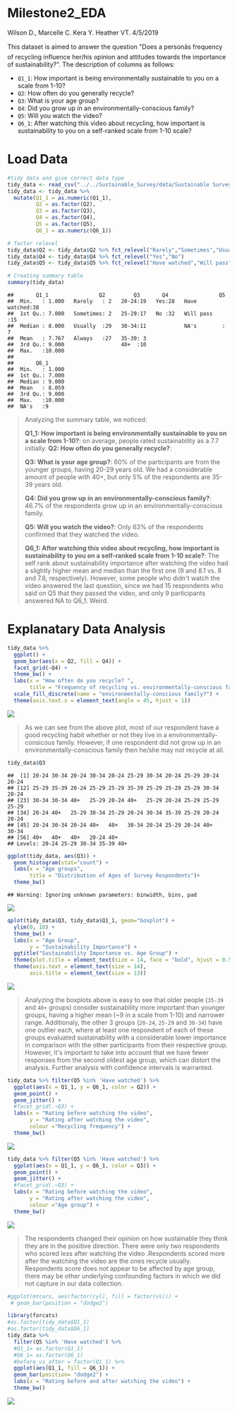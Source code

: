 Milestone2\_EDA
================
Wilson D., Marcelle C. Kera Y. Heather VT.
4/5/2019

This dataset is aimed to answer the question "Does a personâs frequency of recycling influence her/his opinion and attitudes towards the importance of sustainability?". The description of columns as follows:

-   `Q1_1`: How important is being environmentally sustainable to you on a scale from 1-10?
-   `Q2`: How often do you generally recycle?
-   `Q3`: What is your age group?
-   `Q4`: Did you grow up in an environmentally-conscious family?
-   `Q5`: Will you watch the video?
-   `Q6_1`: After watching this video about recycling, how important is sustainability to you on a self-ranked scale from 1-10 scale?

Load Data
=========

``` r
#tidy data and give correct data type
tidy_data <- read_csv("../../Sustainable_Survey/data/Sustainable Survey_April 4, 2019_18.11.csv", col_types = cols(.default = col_character()))[3:62,18:23]
tidy_data <- tidy_data %>% 
  mutate(Q1_1 = as.numeric(Q1_1),
         Q2 = as.factor(Q2),
         Q3 = as.factor(Q3),
         Q4 = as.factor(Q4),
         Q5 = as.factor(Q5),
         Q6_1 = as.numeric(Q6_1))

# factor relevel
tidy_data$Q2 <- tidy_data$Q2 %>% fct_relevel("Rarely","Sometimes","Usually","Always")
tidy_data$Q4 <- tidy_data$Q4 %>% fct_relevel("Yes","No")
tidy_data$Q5 <- tidy_data$Q5 %>% fct_relevel("Have watched","Will pass")
```

``` r
# Creating summary table
summary(tidy_data)
```

    ##       Q1_1                Q2         Q3       Q4                Q5    
    ##  Min.   : 1.000   Rarely   : 2   20-24:19   Yes:28   Have watched:38  
    ##  1st Qu.: 7.000   Sometimes: 2   25-29:17   No :32   Will pass   :15  
    ##  Median : 8.000   Usually  :29   30-34:11            NA's        : 7  
    ##  Mean   : 7.767   Always   :27   35-39: 3                             
    ##  3rd Qu.: 9.000                  40+  :10                             
    ##  Max.   :10.000                                                       
    ##                                                                       
    ##       Q6_1       
    ##  Min.   : 1.000  
    ##  1st Qu.: 7.000  
    ##  Median : 9.000  
    ##  Mean   : 8.059  
    ##  3rd Qu.: 9.000  
    ##  Max.   :10.000  
    ##  NA's   :9

> Analyzing the summary table, we noticed:
>
> **Q1\_1: How important is being environmentally sustainable to you on a scale from 1-10?**: on average, people rated sustainability as a 7.7 initially. **Q2: How often do you generally recycle?**:
>
> **Q3: What is your age group?**: 60% of the participants are from the younger groups, having 20-29 years old. We had a considerable amount of people with 40+, but only 5% of the respondents are 35-39 years old.
>
> **Q4: Did you grow up in an environmentally-conscious family?**: 46.7% of the respondents grow up in an environmentally-conscious family.
>
> **Q5: Will you watch the video?**: Only 63% of the respondents confirmed that they watched the video.
>
> **Q6\_1: After watching this video about recycling, how important is sustainability to you on a self-ranked scale from 1-10 scale?**: The self rank about sustainability importance after watching the video had a slightly higher mean and median than the first one (9 and 8.1 vs. 8 and 7.8, respectively). However, some people who didn't watch the video answered the last question, since we had 15 respondents who said on Q5 that they passed the video, and only 9 participants answered NA to Q6\_1. Weird.

Explanatary Data Analysis
=========================

``` r
tidy_data %>% 
  ggplot() +
  geom_bar(aes(x = Q2, fill = Q4)) +
  facet_grid(~Q4) +
  theme_bw() +
  labs(x = "How often do you recycle? ",
       title = "Frequency of recycling vs. environmentally-conscious family") +
  scale_fill_discrete(name = "environmentally-conscious family?") +
  theme(axis.text.x = element_text(angle = 45, hjust = 1))
```

![](Milestone2_EDA_files/imgs/plot%20family%20vs.%20frequency-1.png)

> As we can see from the above plot, most of our respondent have a good recycling habit whether or not they live in a environmentally-consicous family. However, if one respondent did not grow up in an environmentally-conscious family then he/she may not recycle at all.

``` r
tidy_data$Q3
```

    ##  [1] 20-24 30-34 20-24 30-34 20-24 25-29 30-34 20-24 25-29 20-24 20-24
    ## [12] 25-29 35-39 20-24 25-29 25-29 35-39 25-29 25-29 25-29 30-34 20-24
    ## [23] 30-34 30-34 40+   25-29 20-24 40+   25-29 20-24 25-29 25-29 25-29
    ## [34] 20-24 40+   25-29 30-34 25-29 20-24 30-34 35-39 25-29 20-24 20-24
    ## [45] 20-24 30-34 20-24 40+   40+   30-34 20-24 25-29 20-24 40+   30-34
    ## [56] 40+   40+   40+   20-24 40+  
    ## Levels: 20-24 25-29 30-34 35-39 40+

``` r
ggplot(tidy_data, aes(Q3)) +
  geom_histogram(stat="count") +
  labs(x = "Age groups",
       title = "Distribution of Ages of Survey Respondents")+
  theme_bw() 
```

    ## Warning: Ignoring unknown parameters: binwidth, bins, pad

![](Milestone2_EDA_files/imgs/age%20distribution-1.png)

``` r
qplot(tidy_data$Q3, tidy_data$Q1_1, geom="boxplot") +
  ylim(0, 10) +
  theme_bw() +
  labs(x = "Age Group",
       y = "Sustainability Importance") +
  ggtitle("Sustainability Importance vs. Age Group") +
  theme(plot.title = element_text(size = 14, face = "bold", hjust = 0.5)) +
  theme(axis.text = element_text(size = 14),
       axis.title = element_text(size = 13))
```

![](Milestone2_EDA_files/imgs/plot%20age%20group%20vs.%20sustainability%20importance%20before%20watching%20the%20video-1.png)

> Analyzing the boxplots above is easy to see that older people (`35-39` and `40+` groups) consider sustainability more important than younger groups, having a higher mean (~9 in a scale from 1-10) and narrower range. Additionaly, the other 3 groups (`20-24`, `25-29` and `30-34`) have one outlier each, where at least one respondent of each of these groups evaluated sustainability with a considerable lower importance in comparison with the other participants from their respective group. However, it's important to take into account that we have fewer responses from the second oldest age group, which can distort the analysis. Further analysis with confidence intervals is warranted.

``` r
tidy_data %>% filter(Q5 %in% 'Have watched') %>% 
  ggplot(aes(x = Q1_1, y = Q6_1, color = Q2)) +
  geom_point() +
  geom_jitter() +
  #facet_grid(.~Q3) +
  labs(x = "Rating before watching the video",
       y = "Rating after watching the video",
       colour ="Recycling frequency") +
  theme_bw()
```

![](Milestone2_EDA_files/imgs/unnamed-chunk-1-1.png)

``` r
tidy_data %>% filter(Q5 %in% 'Have watched') %>% 
  ggplot(aes(x = Q1_1, y = Q6_1, color = Q3)) +
  geom_point() +
  geom_jitter() +
  #facet_grid(.~Q3) +
  labs(x = "Rating before watching the video",
       y = "Rating after watching the video",
       colour ="Age group") +
  theme_bw()
```

![](Milestone2_EDA_files/imgs/unnamed-chunk-1-2.png)

> The respondents changed their opinion on how sustainable they think they are in the positive direction. There were only two respondents who scored less after watching the video .Respondents scored more after the watching the video are the ones recycle usually. Respondents score does not appear to be affected by age group, there may be other underlying confounding factors in which we did not capture in our data collection.

``` r
#ggplot(mtcars, aes(factor(cyl), fill = factor(vs))) +
 # geom_bar(position = "dodge2")

library(forcats)
#as.factor(tidy_data$Q1_1)
#as.factor(tidy_data$Q6_1)
tidy_data %>% 
  filter(Q5 %in% 'Have watched') %>% 
  #Q1_1= as.factor(Q1_1)
  #Q6_1= as.factor(Q6_1)
  #before_vs_after = factor(Q1_1) %>%
  ggplot(aes(Q1_1, fill = Q6_1)) +
  geom_bar(position= "dodge2") +
  labs(x = "Rating before and after watching the video") +
  theme_bw()
```

![](Milestone2_EDA_files/imgs/grouped%20bar-1.png)
